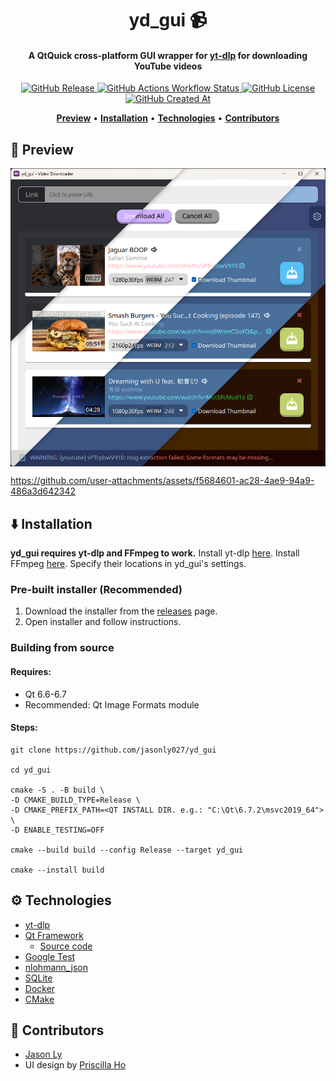 <h1 align="center">yd_gui 📹</h1>

<h4 align="center">A QtQuick cross-platform GUI wrapper for <a href="https://github.com/yt-dlp/yt-dlp" alt="yt-dlp GitHub">yt-dlp</a> for downloading YouTube videos</h4>

<p align="center">
<a href="#installation" alt="GitHub Releases">
    <img alt="GitHub Release" src="https://img.shields.io/github/v/release/jasonly027/yd_gui?style=for-the-badge&label=Download">
</a>
<a href="https://github.com/jasonly027/yd_gui/actions/workflows/tests.yml" alt="GitHub Actions Tests">
    <img alt="GitHub Actions Workflow Status" src="https://img.shields.io/github/actions/workflow/status/jasonly027/yd_gui/tests.yml?style=for-the-badge&label=Tests">
</a>
<a href="https://github.com/jasonly027/yd_gui/blob/main/LICENSE" alt="License">
    <img alt="GitHub License" src="https://img.shields.io/github/license/jasonly027/yd_gui?style=for-the-badge">
</a>
<a href="https://github.com/jasonly027/yd_gui/commits/main/" alt="Commits">
    <img alt="GitHub Created At" src="https://img.shields.io/github/created-at/jasonly027/yd_gui?style=for-the-badge&logo=github&color=9370db">
</a>
</p>

<p align="center">
    <a href="#preview"><b>Preview</b></a> •
    <a href="#installation"><b>Installation</b></a> •
    <a href="#technologies"><b>Technologies</b></a> •
    <a href="#contributors"><b>Contributors</b></a>
</p>

<h2 id="preview">🎴 Preview</h2>

<img align="center" src=".github/assets/multitheme.png" alt="yd_gui Themes">

https://github.com/user-attachments/assets/f5684601-ac28-4ae9-94a9-486a3d642342

<h2 id="installation">⬇️ Installation</h2>

**yd_gui requires yt-dlp and FFmpeg to work.** Install yt-dlp [here](https://github.com/yt-dlp/yt-dlp). Install FFmpeg [here](https://ffmpeg.org).
Specify their locations in yd_gui's settings.

### Pre-built installer (Recommended)
1. Download the installer from the [releases](https://github.com/jasonly027/yd_gui/releases) page.
2. Open installer and follow instructions.

### Building from source
#### Requires:

- Qt 6.6-6.7
- Recommended: Qt Image Formats module

#### Steps:

```
git clone https://github.com/jasonly027/yd_gui

cd yd_gui

cmake -S . -B build \
-D CMAKE_BUILD_TYPE=Release \
-D CMAKE_PREFIX_PATH=<QT INSTALL DIR. e.g.: "C:\Qt\6.7.2\msvc2019_64"> \
-D ENABLE_TESTING=OFF

cmake --build build --config Release --target yd_gui

cmake --install build
```

<h2 id="technologies">⚙️ Technologies</h2>

- [yt-dlp](https://github.com/yt-dlp/yt-dlp)
- [Qt Framework](https://www.qt.io/product/framework)
    - [Source code](https://download.qt.io/archive/qt/6.7/6.7.2/single/)
- [Google Test](https://github.com/google/googletest)
- [nlohmann_json](https://github.com/nlohmann/json)
- [SQLite](https://sqlite.org/)
- [Docker](https://www.docker.com/)
- [CMake](https://cmake.org/)

<h2 id="contributors">👥 Contributors</h2>

- [Jason Ly](https://github.com/jasonly027)
- UI design by [Priscilla Ho](https://www.artstation.com/priscillaho)
